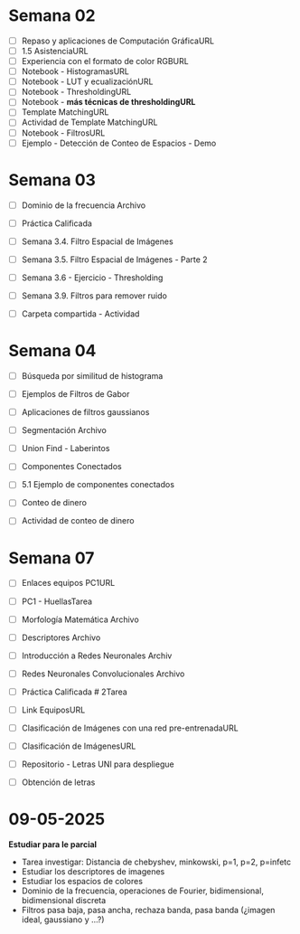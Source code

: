 


# Semana 02

- [ ] Repaso y aplicaciones de Computación GráficaURL
- [ ] 1.5 AsistenciaURL
- [ ] Experiencia con el formato de color RGBURL
- [ ] Notebook - HistogramasURL
- [ ] Notebook - LUT y ecualizaciónURL
- [ ] Notebook - ThresholdingURL
- [ ] Notebook - **más técnicas de thresholdingURL**
- [ ] Template MatchingURL
- [ ] Actividad de Template MatchingURL
- [ ] Notebook - FiltrosURL
- [ ] Ejemplo - Detección de Conteo de Espacios - Demo

# Semana 03


- [ ] Dominio de la frecuencia Archivo
- [ ] Práctica Calificada 
- [ ] Semana 3.4. Filtro Espacial de Imágenes 
- [ ] Semana 3.5. Filtro Espacial de Imágenes - Parte 2 
- [ ] Semana 3.6 - Ejercicio - Thresholding
- [ ] Semana 3.9. Filtros para remover ruido
- [ ] Carpeta compartida - Actividad



# Semana 04

- [ ] Búsqueda por similitud de histograma
- [ ] Ejemplos de Filtros de Gabor
- [ ] Aplicaciones de filtros gaussianos
- [ ] Segmentación Archivo
- [ ] Union Find - Laberintos
- [ ] Componentes Conectados
- [ ] 5.1 Ejemplo de componentes conectados
- [ ] Conteo de dinero
- [ ] Actividad de conteo de dinero





# Semana 07


- [ ] Enlaces equipos PC1URL
- [ ] PC1 - HuellasTarea
- [ ] Morfología Matemática Archivo
- [ ] Descriptores Archivo
- [ ] Introducción a Redes Neuronales Archiv
- [ ] Redes Neuronales Convolucionales Archivo
- [ ] Práctica Calificada # 2Tarea
- [ ] Link EquiposURL
- [ ] Clasificación de Imágenes con una red pre-entrenadaURL
- [ ] Clasificación de ImágenesURL
- [ ] Repositorio - Letras UNI para despliegue
- [ ] Obtención de letras


# 09-05-2025

**Estudiar para le parcial**
- Tarea investigar: Distancia de chebyshev, minkowski, p=1, p=2, p=infetc
- Estudiar los descriptores de imagenes
- Estudiar los espacios de colores
- Dominio de la frecuencia, operaciones de Fourier, bidimensional, bidimensional discreta
- Filtros pasa baja, pasa ancha, rechaza banda, pasa banda (¿imagen ideal, gaussiano y ...?)
